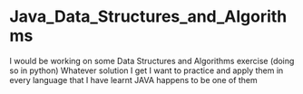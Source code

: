 # Java_Data_Structures_and_Algorithms

I would be working on some Data Structures and Algorithms exercise (doing so in python)
Whatever solution I get I want to practice and apply them in every language that I have learnt JAVA happens to be one of them
